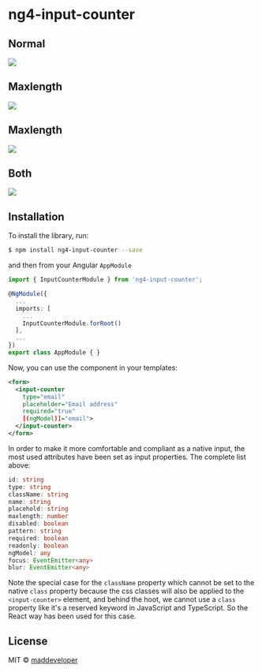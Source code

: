 # ng4-input-counter

## Normal

![](http://g.recordit.co/o3Y0gTx0Op.gif)

## Maxlength

![](http://g.recordit.co/KAVkmjZBxO.gif)

## Maxlength

![](http://g.recordit.co/m9nPxXgox2.gif)

## Both

![](http://g.recordit.co/o3Y0gTx0Op.gif)

## Installation

To install the library, run:

```bash
$ npm install ng4-input-counter --save
```

and then from your Angular `AppModule`

```typescript
import { InputCounterModule } from 'ng4-input-counter';

@NgModule({
  ...
  imports: [
    ...
    InputCounterModule.forRoot()
  ],
  ...
})
export class AppModule { }
```

Now, you can use the component in your templates:

```xml
<form>
  <input-counter 
    type="email" 
    placeholder="Email address" 
    required="true"
    [(ngModel)]="email">
  </input-counter>
</form>
```

In order to make it more comfortable and compliant as a native input, the most used attributes have been set as input properties. The complete list above:

```typescript
id: string
type: string
className: string
name: string
placehold: string
maxlength: number
disabled: boolean
pattern: string
required: boolean
readonly: boolean
ngModel: any
focus: EventEmitter<any>
blur: EventEmitter<any>
```

Note the special case for the `className` property which cannot be set to the native `class` property because the css classes will also be applied to the `<input-counter>` element, and behind the hoot, we cannot use a `class` property like it's a reserved keyword in JavaScript and TypeScript. So the React way has been used for this case.

## License

MIT © [maddeveloper](mailto:sergent.julien@icloud.com)
